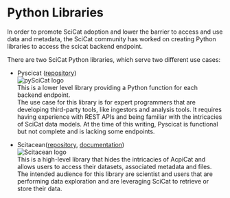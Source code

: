 # Python Libraries

In order to promote SciCat adoption and lower the barrier to access and use data and metadata, the SciCat community has worked on creating Python libraries to access the scicat backend endpoint.

There are two SciCat Python libraries, which serve two different use cases:
- Pyscicat ([repository](https://github.com/SciCatProject/pyscicat))  
  ![pySciCat logo](images/pyscicat.png)  
  This is a lower level library providing a Python function for each backend endpoint.  
  The use case for this library is for expert programmers that are developing third-party tools, like ingestors and analysis tools.
  It requires having experience with REST APIs and being familiar with the intricacies of SciCat data models.
  At the time of this writing, Pyscicat is functional but not complete and is lacking some endpoints.  

- Scitacean([repository](https://github.com/SciCatProject/scitacean), [documentation](https://www.scicatproject.org/scitacean/))  
  ![Scitacean logo](images/scitacean.png)  
  This is a high-level library that hides the intricacies of AcpiCat and allows users to access their datasets, associated metadata and files.
  The intended audience for this library are scientist and users that are performing data exploration and are leveraging SciCat to retrieve or store their data.

